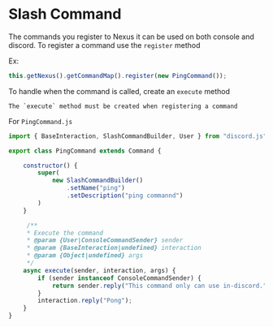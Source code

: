 # Slash Command

The commands you register to Nexus it can be used on both console and discord.
To register a command use the `register` method

Ex:
```js
this.getNexus().getCommandMap().register(new PingCommand());
```

To handle when the command is called, create an `execute` method
```{important}
The `execute` method must be created when registering a command
```
For `PingCommand.js`
```js
import { BaseInteraction, SlashCommandBuilder, User } from "discord.js";

export class PingCommand extends Command {

    constructor() {
        super(
            new SlashCommandBuilder()
                .setName("ping")
                .setDescription("ping commannd")
        )
    }

     /**
     * Execute the command
     * @param {User|ConsoleCommandSender} sender 
     * @param {BaseInteraction|undefined} interaction
     * @param {Object|undefined} args
     */
    async execute(sender, interaction, args) {
        if (sender instanceof ConsoleCommandSender) {
            return sender.reply("This command only can use in-discord.")
        }
        interaction.reply("Pong");
    }
}
```
